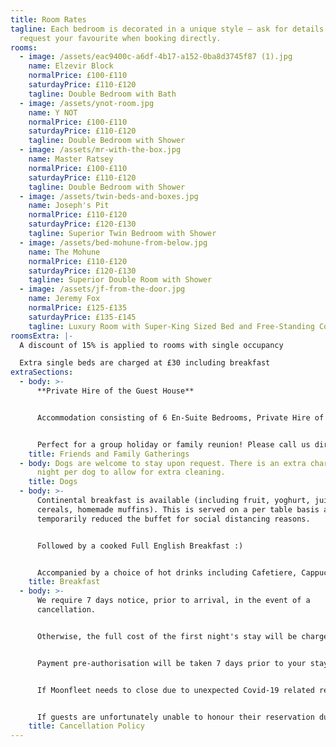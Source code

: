 ```yaml
---
title: Room Rates
tagline: Each bedroom is decorated in a unique style — ask for details and
  request your favourite when booking directly.
rooms:
  - image: /assets/eac9400c-a6df-4b17-a152-0ba8d3745f87 (1).jpg
    name: Elzevir Block
    normalPrice: £100-£110
    saturdayPrice: £110-£120
    tagline: Double Bedroom with Bath
  - image: /assets/ynot-room.jpg
    name: Y NOT
    normalPrice: £100-£110
    saturdayPrice: £110-£120
    tagline: Double Bedroom with Shower
  - image: /assets/mr-with-the-box.jpg
    name: Master Ratsey
    normalPrice: £100-£110
    saturdayPrice: £110-£120
    tagline: Double Bedroom with Shower
  - image: /assets/twin-beds-and-boxes.jpg
    name: Joseph's Pit
    normalPrice: £110-£120
    saturdayPrice: £120-£130
    tagline: Superior Twin Bedroom with Shower
  - image: /assets/bed-mohune-from-below.jpg
    name: The Mohune
    normalPrice: £110-£120
    saturdayPrice: £120-£130
    tagline: Superior Double Room with Shower
  - image: /assets/jf-from-the-door.jpg
    name: Jeremy Fox
    normalPrice: £125-£135
    saturdayPrice: £135-£145
    tagline: Luxury Room with Super-King Sized Bed and Free-Standing Copper Bath
roomsExtra: |-
  A discount of 15% is applied to rooms with single occupancy

  Extra single beds are charged at £30 including breakfast
extraSections:
  - body: >-
      **Private Hire of the Guest House**


      Accommodation consisting of 6 En-Suite Bedrooms, Private Hire of the Breakfast Room, Pool Room and Bar. Breakfast included for all guests for £700 per night (minimum stay 2 nights)


      Perfect for a group holiday or family reunion! Please call us directly for more information. Dogs welcome.
    title: Friends and Family Gatherings
  - body: Dogs are welcome to stay upon request. There is an extra charge of £6 per
      night per dog to allow for extra cleaning.
    title: Dogs
  - body: >-
      Continental breakfast is available (including fruit, yoghurt, juice,
      cereals, homemade muffins). This is served on a per table basis as we have
      temporarily reduced the buffet for social distancing reasons. 


      Followed by a cooked Full English Breakfast :)


      Accompanied by a choice of hot drinks including Cafetiere, Cappuccino, Hot Chocolate or Tea.
    title: Breakfast
  - body: >-
      We require 7 days notice, prior to arrival, in the event of a
      cancellation.


      Otherwise, the full cost of the first night's stay will be chargeable. 


      Payment pre-authorisation will be taken 7 days prior to your stay.


      If Moonfleet needs to close due to unexpected Covid-19 related restrictions, no charges will be made.


      If guests are unfortunately unable to honour their reservation due to a positive Covid-19 test, the reservation can be cancelled free of charge. Proof will be required, otherwise the 7 day cancellation policy still stands.
    title: Cancellation Policy
---
```

